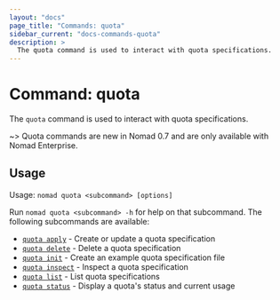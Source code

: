 ```yaml
---
layout: "docs"
page_title: "Commands: quota"
sidebar_current: "docs-commands-quota"
description: >
  The quota command is used to interact with quota specifications.
---
```


# Command: quota

The `quota` command is used to interact with quota specifications.

~> Quota commands are new in Nomad 0.7 and are only available with Nomad
Enterprise.

## Usage

Usage: `nomad quota <subcommand> [options]`

Run `nomad quota <subcommand> -h` for help on that subcommand. The following
subcommands are available:

- [`quota apply`][quotaapply] - Create or update a quota specification
- [`quota delete`][quotadelete] - Delete a quota specification
- [`quota init`][quotainit] - Create an example quota specification file
- [`quota inspect`][quotainspect] - Inspect a quota specification
- [`quota list`][quotalist] - List quota specifications
- [`quota status`][quotastatus] - Display a quota's status and current usage

[quotaapply]: /docs/commands/quota/apply.html
[quotadelete]: /docs/commands/quota/delete.html
[quotainit]: /docs/commands/quota/init.html
[quotainspect]: /docs/commands/quota/inspect.html
[quotalist]: /docs/commands/quota/list.html
[quotastatus]: /docs/commands/quota/status.html
